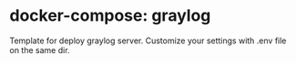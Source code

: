 # docker-compose: graylog
Template for deploy graylog server. Customize your settings with .env file on the same dir.

